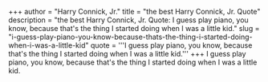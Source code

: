 +++
author = "Harry Connick, Jr."
title = "the best Harry Connick, Jr. Quote"
description = "the best Harry Connick, Jr. Quote: I guess play piano, you know, because that's the thing I started doing when I was a little kid."
slug = "i-guess-play-piano-you-know-because-thats-the-thing-i-started-doing-when-i-was-a-little-kid"
quote = '''I guess play piano, you know, because that's the thing I started doing when I was a little kid.'''
+++
I guess play piano, you know, because that's the thing I started doing when I was a little kid.

